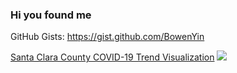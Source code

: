 ### Hi you found me

GitHub Gists: https://gist.github.com/BowenYin

[Santa Clara County COVID-19 Trend Visualization](https://datastudio.google.com/reporting/ebeeac9a-ceab-428f-91f0-1461404e00ae?utm_source=github)
![](https://87f7290bbb154c8753a737c7b24a6d1e.m.pipedream.net)

<!--
**BowenYin/BowenYin** is a ✨ _special_ ✨ repository because its `README.md` (this file) appears on your GitHub profile.

Here are some ideas to get you started:

- 🔭 I’m currently working on ...
- 🌱 I’m currently learning ...
- 👯 I’m looking to collaborate on ...
- 🤔 I’m looking for help with ...
- 💬 Ask me about ...
- 📫 How to reach me: ...
- 😄 Pronouns: ...
- ⚡ Fun fact: ...
-->
